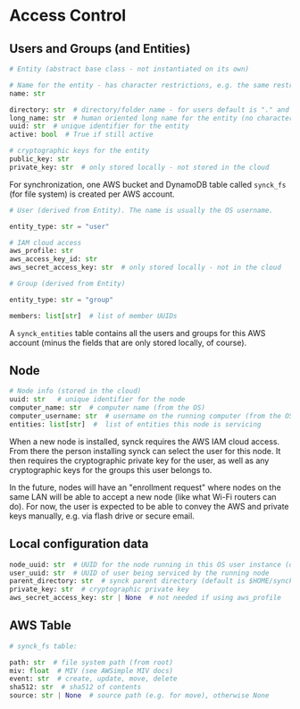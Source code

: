 
# Access Control

## Users and Groups (and Entities)

```python
# Entity (abstract base class - not instantiated on its own)

# Name for the entity - has character restrictions, e.g. the same restrictions as OS username and directory name
name: str

directory: str  # directory/folder name - for users default is "." and for groups default is the same as "name"
long_name: str  # human oriented long name for the entity (no character restrictions and is generally just used for display)
uuid: str  # unique identifier for the entity
active: bool  # True if still active

# cryptographic keys for the entity
public_key: str
private_key: str  # only stored locally - not stored in the cloud
```

For synchronization, one AWS bucket and DynamoDB table called `synck_fs` (for file system) is created per AWS account.

```python
# User (derived from Entity). The name is usually the OS username.

entity_type: str = "user"

# IAM cloud access
aws_profile: str
aws_access_key_id: str
aws_secret_access_key: str  # only stored locally - not in the cloud
```

```python
# Group (derived from Entity)

entity_type: str = "group"

members: list[str]  # list of member UUIDs
```

A `synck_entities` table contains all the users and groups for this AWS account (minus the fields that are only stored locally,
of course).

## Node

```python
# Node info (stored in the cloud)
uuid: str   # unique identifier for the node
computer_name: str  # computer name (from the OS)
computer_username: str  # username on the running computer (from the OS)
entities: list[str]  #  list of entities this node is servicing
```

When a new node is installed, synck requires the AWS IAM cloud access. From there the person installing synck can select
the user for this node. It then requires the cryptographic private key for the user, as well as any cryptographic
keys for the groups this user belongs to.

In the future, nodes will have an "enrollment request" where nodes on the same LAN will be able to accept a new node
(like what Wi-Fi routers can do). For now, the user is expected to be able to convey the AWS and private keys manually, e.g.
via flash drive or secure email.

## Local configuration data

```python
node_uuid: str  # UUID for the node running in this OS user instance (only one node allowed to run per OS user instance, i.e. is a singleton per OS login)
user_uuid: str  # UUID of user being serviced by the running node
parent_directory: str  # synck parent directory (default is $HOME/synck)
private_key: str  # cryptographic private key
aws_secret_access_key: str | None  # not needed if using aws_profile
```

## AWS Table

```python
# synck_fs table:

path: str  # file system path (from root)
miv: float  # MIV (see AWSimple MIV docs)
event: str  # create, update, move, delete
sha512: str  # sha512 of contents
source: str | None  # source path (e.g. for move), otherwise None
```
